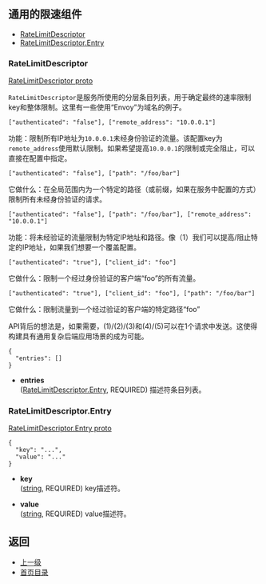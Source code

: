 ## 通用的限速组件

- [RateLimitDescriptor](#ratelimitdescriptor)
- [RateLimitDescriptor.Entry](#ratelimitdescriptorentry)

### RateLimitDescriptor
[RateLimitDescriptor proto](https://github.com/envoyproxy/data-plane-api/blob/master/api/rls.proto#L78)

`RateLimitDescriptor`是服务所使用的分层条目列表，用于确定最终的速率限制key和整体限制。这里有一些使用“Envoy”为域名的例子。

```
["authenticated": "false"], ["remote_address": "10.0.0.1"]
```

功能：限制所有IP地址为`10.0.0.1`未经身份验证的流量。该配置key为`remote_address`使用默认限制。如果希望提高`10.0.0.1`的限制或完全阻止，可以直接在配置中指定。

```
["authenticated": "false"], ["path": "/foo/bar"]
```

它做什么：在全局范围内为一个特定的路径（或前缀，如果在服务中配置的方式）限制所有未经身份验证的请求。

```
["authenticated": "false"], ["path": "/foo/bar"], ["remote_address": "10.0.0.1"]
```

功能：将未经验证的流量限制为特定IP地址和路径。像（1）我们可以提高/阻止特定的IP地址，如果我们想要一个覆盖配置。

```
["authenticated": "true"], ["client_id": "foo"]
```

它做什么：限制一个经过身份验证的客户端“foo”的所有流量。

```
["authenticated": "true"], ["client_id": "foo"], ["path": "/foo/bar"]
```

它做什么：限制流量到一个经过验证的客户端的特定路径“foo”

API背后的想法是，如果需要，(1)/(2)/(3)和(4)/(5)可以在1个请求中发送。这使得构建具有通用复杂后端应用场景的成为可能。


```
{
  "entries": []
}
```

- **entries**<br />
	([RateLimitDescriptor.Entry](#ratelimitdescriptorentry), REQUIRED) 描述符条目列表。

### RateLimitDescriptor.Entry
[RateLimitDescriptor.Entry proto](https://github.com/envoyproxy/data-plane-api/blob/master/api/rls.proto#L79)

```
{
  "key": "...",
  "value": "..."
}
```

- **key**<br />
	([string](https://developers.google.com/protocol-buffers/docs/proto#scalar), REQUIRED) key描述符。

- **value**<br />
	([string](https://developers.google.com/protocol-buffers/docs/proto#scalar), REQUIRED) value描述符。



## 返回
- [上一级](../v2APIreference.md)
- [首页目录](../README.md)